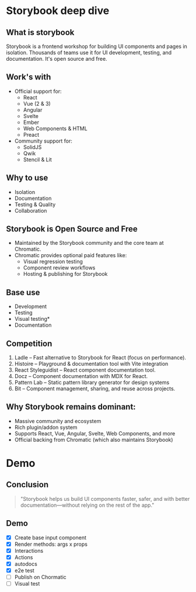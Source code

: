 # Storybook deep dive

## What is storybook
Storybook is a frontend workshop for building UI components and pages in isolation. Thousands of teams use it for UI development, testing, and documentation. It's open source and free.

## Work's with

- Official support for:
  - React
  - Vue (2 & 3)
  - Angular
  - Svelte
  - Ember
  - Web Components & HTML
  - Preact
- Community support for:
  - SolidJS
  - Qwik
  - Stencil & Lit

## Why to use
- Isolation 
- Documentation
- Testing & Quality
- Collaboration

## Storybook is Open Source and Free
- Maintained by the Storybook community and the core team at Chromatic.
- Chromatic provides optional paid features like:
  - Visual regression testing
  - Component review workflows
  - Hosting & publishing for Storybook

## Base use
- Development
- Testing
- Visual testing*
- Documentation

## Competition
1. Ladle – Fast alternative to Storybook for React (focus on performance).
2. Histoire – Playground & documentation tool with Vite integration 
3. React Styleguidist – React component documentation tool.
4. Docz – Component documentation with MDX for React.
5. Pattern Lab – Static pattern library generator for design systems
6. Bit – Component management, sharing, and reuse across projects.

## Why Storybook remains dominant:
- Massive community and ecosystem
- Rich plugin/addon system
- Supports React, Vue, Angular, Svelte, Web Components, and more
- Official backing from Chromatic (which also maintains Storybook)

# Demo

## Conclusion

> "Storybook helps us build UI components faster, safer, and with better documentation—without relying on the rest of the app."



Demo
---

- [x] Create base input component
- [x] Render methods: args x props
- [x] Interactions
- [x] Actions
- [x] autodocs
- [x] e2e test
- [ ] Publish on Chormatic
- [ ] Visual test

